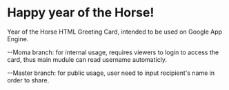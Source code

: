 Happy year of the Horse!
========

Year of the Horse HTML Greeting Card, intended to be used on Google App Engine.

--Moma branch: for internal usage, requires viewers to login to access the card, thus main mudule can read username automaticly.

--Master branch: for public usage, user need to input recipient's name in order to share.

